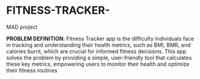 # FITNESS-TRACKER-
MAD project

**PROBLEM DEFINITION**: Fitness Tracker app is the difficulty individuals face in tracking and understanding their health metrics, such as BMI, BMR, and calories burnt, which are crucial for informed fitness decisions. This app solves the problem by providing a simple, user-friendly tool that calculates these key metrics, empowering users to monitor their health and optimize their fitness routines
